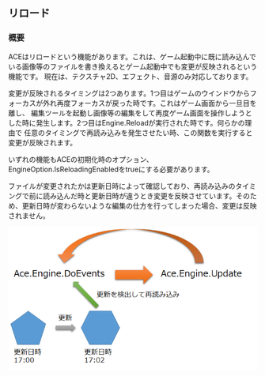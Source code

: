 ﻿## リロード

### 概要

ACEはリロードという機能があります。これは、ゲーム起動中に既に読み込んでいる画像等のファイルを書き換えるとゲーム起動中でも変更が反映されるという機能です。
現在は、テクスチャ2D、エフェクト、音源のみ対応しております。

変更が反映されるタイミングは2つあります。1つ目はゲームのウインドウからフォーカスが外れ再度フォーカスが戻った時です。これはゲーム画面から一旦目を離し、
編集ツールを起動し画像等の編集をして再度ゲーム画面を操作しようとした時に発生します。2つ目はEngine.Reloadが実行された時です。何らかの理由で
任意のタイミングで再読み込みを発生させたい時、この関数を実行すると変更が反映されます。

いずれの機能もACEの初期化時のオプション、EngineOption.IsReloadingEnabledをtrueにする必要があります。

ファイルが変更されたかは更新日時によって確認しており、再読み込みのタイミングで前に読み込んだ時と更新日時が違うとき変更を反映させています。そのため、更新日時が変わらないような編集の仕方を行ってしまった場合、変更は反映されません。

![リロード](img/Reloading.png)